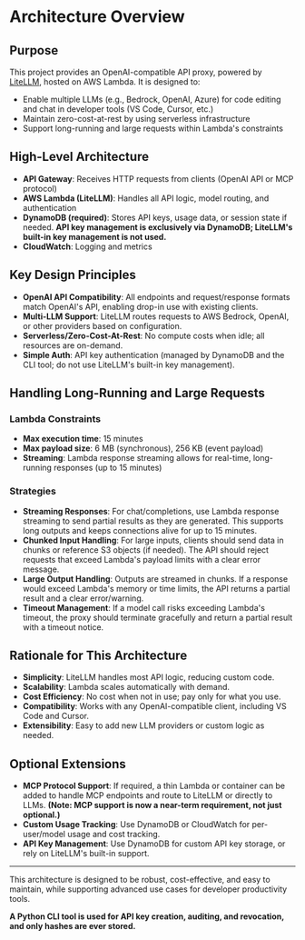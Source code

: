 # Architecture Overview

## Purpose
This project provides an OpenAI-compatible API proxy, powered by [LiteLLM](https://github.com/BerriAI/litellm), hosted on AWS Lambda. It is designed to:
- Enable multiple LLMs (e.g., Bedrock, OpenAI, Azure) for code editing and chat in developer tools (VS Code, Cursor, etc.)
- Maintain zero-cost-at-rest by using serverless infrastructure
- Support long-running and large requests within Lambda's constraints

## High-Level Architecture

- **API Gateway**: Receives HTTP requests from clients (OpenAI API or MCP protocol)
- **AWS Lambda (LiteLLM)**: Handles all API logic, model routing, and authentication
- **DynamoDB (required)**: Stores API keys, usage data, or session state if needed. **API key management is exclusively via DynamoDB; LiteLLM's built-in key management is not used.**
- **CloudWatch**: Logging and metrics

## Key Design Principles

- **OpenAI API Compatibility**: All endpoints and request/response formats match OpenAI's API, enabling drop-in use with existing clients.
- **Multi-LLM Support**: LiteLLM routes requests to AWS Bedrock, OpenAI, or other providers based on configuration.
- **Serverless/Zero-Cost-At-Rest**: No compute costs when idle; all resources are on-demand.
- **Simple Auth**: API key authentication (managed by DynamoDB and the CLI tool; do not use LiteLLM's built-in key management).

## Handling Long-Running and Large Requests

### Lambda Constraints
- **Max execution time**: 15 minutes
- **Max payload size**: 6 MB (synchronous), 256 KB (event payload)
- **Streaming**: Lambda response streaming allows for real-time, long-running responses (up to 15 minutes)

### Strategies
- **Streaming Responses**: For chat/completions, use Lambda response streaming to send partial results as they are generated. This supports long outputs and keeps connections alive for up to 15 minutes.
- **Chunked Input Handling**: For large inputs, clients should send data in chunks or reference S3 objects (if needed). The API should reject requests that exceed Lambda's payload limits with a clear error message.
- **Large Output Handling**: Outputs are streamed in chunks. If a response would exceed Lambda's memory or time limits, the API returns a partial result and a clear error/warning.
- **Timeout Management**: If a model call risks exceeding Lambda's timeout, the proxy should terminate gracefully and return a partial result with a timeout notice.

## Rationale for This Architecture
- **Simplicity**: LiteLLM handles most API logic, reducing custom code.
- **Scalability**: Lambda scales automatically with demand.
- **Cost Efficiency**: No cost when not in use; pay only for what you use.
- **Compatibility**: Works with any OpenAI-compatible client, including VS Code and Cursor.
- **Extensibility**: Easy to add new LLM providers or custom logic as needed.

## Optional Extensions
- **MCP Protocol Support**: If required, a thin Lambda or container can be added to handle MCP endpoints and route to LiteLLM or directly to LLMs. **(Note: MCP support is now a near-term requirement, not just optional.)**
- **Custom Usage Tracking**: Use DynamoDB or CloudWatch for per-user/model usage and cost tracking.
- **API Key Management**: Use DynamoDB for custom API key storage, or rely on LiteLLM's built-in support.

---

This architecture is designed to be robust, cost-effective, and easy to maintain, while supporting advanced use cases for developer productivity tools. 

**A Python CLI tool is used for API key creation, auditing, and revocation, and only hashes are ever stored.** 
